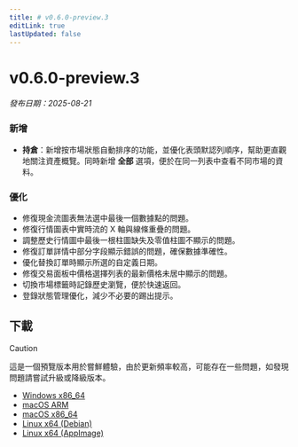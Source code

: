 ```yaml
---
title: # v0.6.0-preview.3
editLink: true
lastUpdated: false
---
```


# v0.6.0-preview.3 <Badge type="warning" text="preview" />

_發布日期：2025-08-21_

### 新增

- **持倉**：新增按市場狀態自動排序的功能，並優化表頭默認列順序，幫助更直觀地關注資產概覽。同時新增 **全部** 選項，便於在同一列表中查看不同市場的資料。

### 優化

- 修復現金流圖表無法選中最後一個數據點的問題。
- 修復行情圖表中實時流的 X 軸與線條重疊的問題。
- 調整歷史行情圖中最後一根柱圖缺失及零值柱圖不顯示的問題。
- 修復訂單詳情中部分字段顯示錯誤的問題，確保數據準確性。
- 優化替換訂單時顯示所選的自定義日期。
- 修復交易面板中價格選擇列表的最新價格未居中顯示的問題。
- 切換市場標籤時記錄歷史瀏覽，便於快速返回。
- 登錄狀態管理優化，減少不必要的踢出提示。

## 下載

> [!CAUTION]
> 這是一個預覽版本用於嘗鮮體驗，由於更新頻率較高，可能存在一些問題，如發現問題請嘗試升級或降級版本。

- [Windows x86_64](https://assets.lbkrs.com/github/release/longbridge-desktop/preview/longbridge-v0.6.0-preview.3-windows-x86_64.exe)
- [macOS ARM](https://assets.lbkrs.com/github/release/longbridge-desktop/preview/longbridge-v0.6.0-preview.3-macos-aarch64.dmg)
- [macOS x86_64](https://assets.lbkrs.com/github/release/longbridge-desktop/preview/longbridge-v0.6.0-preview.3-macos-x86_64.dmg)
- [Linux x64 (Debian)](https://assets.lbkrs.com/github/release/longbridge-desktop/preview/longbridge-v0.6.0-preview.3-linux-x86_64.deb)
- [Linux x64 (AppImage)](https://assets.lbkrs.com/github/release/longbridge-desktop/preview/longbridge-v0.6.0-preview.3-linux-x86_64.AppImage)
